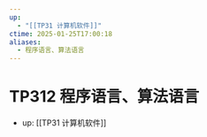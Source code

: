 ```yaml
---
up:
  - "[[TP31 计算机软件]]"
ctime: 2025-01-25T17:00:18
aliases:
  - 程序语言、算法语言
---
```


# TP312 程序语言、算法语言

- up: [[TP31 计算机软件]]
